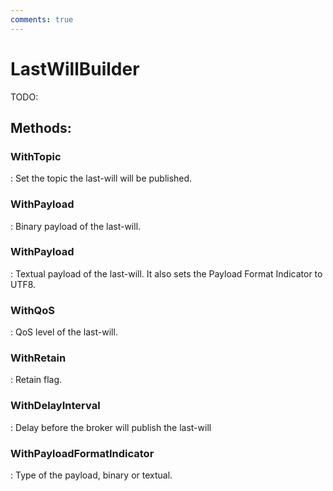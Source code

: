 ```yaml
---
comments: true
---
```

# LastWillBuilder

TODO:  


## **Methods**:

### **WithTopic**
: Set the topic the last-will will be published. 

### **WithPayload**
: Binary payload of the last-will. 

### **WithPayload**
: Textual payload of the last-will. It also sets the Payload Format Indicator to UTF8. 

### **WithQoS**
: QoS level of the last-will. 

### **WithRetain**
: Retain flag. 

### **WithDelayInterval**
: Delay before the broker will publish the last-will 

### **WithPayloadFormatIndicator**
: Type of the payload, binary or textual. 